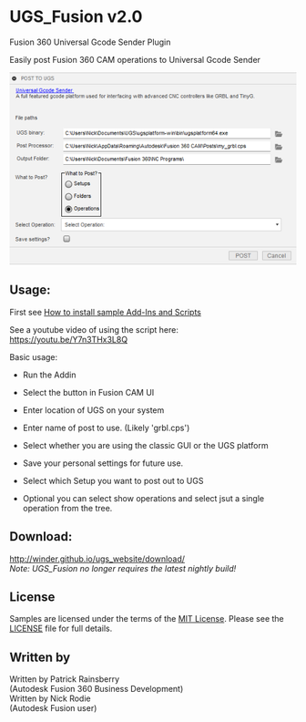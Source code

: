# UGS_Fusion v2.0
Fusion 360 Universal Gcode Sender Plugin

Easily post Fusion 360 CAM operations to Universal Gcode Sender

![UGS Cover](./resources/UGS_Cover.png)

## Usage:
First see [How to install sample Add-Ins and Scripts](https://rawgit.com/AutodeskFusion360/AutodeskFusion360.github.io/master/Installation.html)

See a youtube video of using the script here: https://youtu.be/Y7n3THx3L8Q

Basic usage:
  * Run the Addin 
  
  * Select the button in Fusion CAM UI
  
  * Enter location of UGS on your system
  
  * Enter name of post to use.  (Likely 'grbl.cps')
  
  * Select whether you are using the classic GUI or the UGS platform
  
  * Save your personal settings for future use.
  
  * Select which Setup you want to post out to UGS
  
  *  Optional you can select show operations and select jsut a single operation from the tree.

## Download:
http://winder.github.io/ugs_website/download/ <br />
<i>Note: UGS_Fusion no longer requires the latest nightly build!</i>
  

## License
Samples are licensed under the terms of the [MIT License](http://opensource.org/licenses/MIT). Please see the [LICENSE](LICENSE) file for full details.

## Written by

Written by Patrick Rainsberry <br /> (Autodesk Fusion 360 Business Development) <br />
Written by Nick Rodie <br /> (Autodesk Fusion user)
